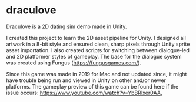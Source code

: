 # draculove
Draculove is a 2D dating sim demo made in Unity.

I created this project to learn the 2D asset pipeline for Unity. I designed all artwork in a 8-bit style and ensured clean, sharp pixels through Unity sprite asset importation. I also created scripts for switching between dialogue-led and 2D platformer styles of gameplay. The base for the dialogue system was created using Fungus (https://fungusgames.com/).

Since this game was made in 2019 for Mac and not updated since, it might have trouble being run and viewed in Unity on other and/or newer platforms. The gameplay preview of this game can be found here if the issue occurs: https://www.youtube.com/watch?v=YbBRIxer0AA,
